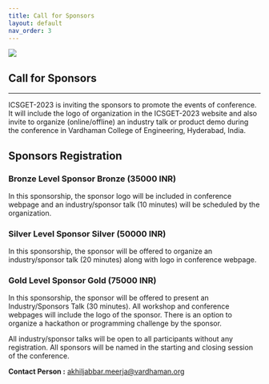 ```yaml
---
title: Call for Sponsors
layout: default
nav_order: 3
---
```

![](../../assets/images/bg_windmill.jpg)
## Call for Sponsors
---

ICSGET-2023 is inviting the sponsors to promote the events of conference. It will include the logo of organization in the ICSGET-2023 website and also invite to organize (online/offline) an industry talk or product demo during the conference in Vardhaman College of Engineering, Hyderabad, India.

## Sponsors Registration

### Bronze Level Sponsor   Bronze (35000 INR)
In this sponsorship, the sponsor logo will be included in conference webpage and an industry/sponsor talk (10 minutes) will be scheduled by the organization.

### Silver Level Sponsor   Silver (50000 INR)
In this sponsorship, the sponsor will be offered to organize an industry/sponsor talk (20 minutes) along with logo in conference webpage.

### Gold Level Sponsor   Gold (75000 INR)
In this sponsorship, the sponsor will be offered to present an Industry/Sponsors Talk (30 minutes). All workshop and conference webpages will include the logo of the sponsor. There is an option to organize a hackathon or programming challenge by the sponsor.

All industry/sponsor talks will be open to all participants without any registration. All sponsors will be named in the starting and closing session of the conference.


**Contact Person :** akhiljabbar.meerja@vardhaman.org